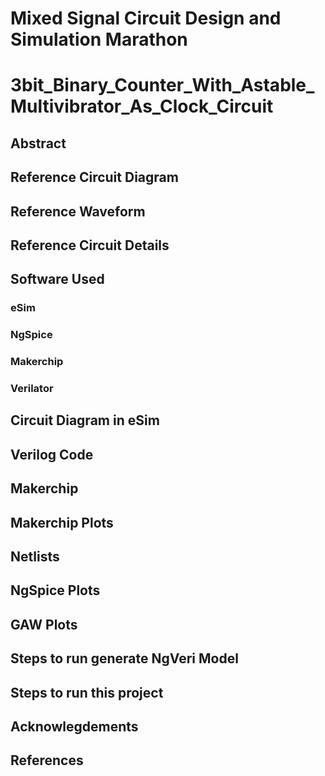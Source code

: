 # Mixed Signal Circuit Design and Simulation Marathon
# 3bit_Binary_Counter_With_Astable_Multivibrator_As_Clock_Circuit
## Abstract
## Reference Circuit Diagram
## Reference Waveform
## Reference Circuit Details
## Software Used
### eSim
### NgSpice
### Makerchip
### Verilator
## Circuit Diagram in eSim
## Verilog Code
## Makerchip
## Makerchip Plots
## Netlists
## NgSpice Plots
## GAW Plots
## Steps to run generate NgVeri Model
## Steps to run this project
## Acknowlegdements
## References
